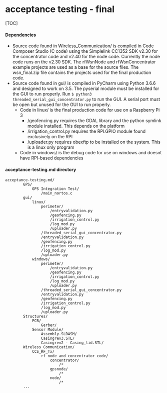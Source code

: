 # acceptance testing - final
[TOC]

#### Dependencies

- Source code found in Wireless_Communication/ is compiled in Code Composer Studio (C code) using the 	Simplelink CC1352 SDK v2.30 for the concentrator code and v2.40 for the node code. Currently the node 	code runs on the v2.30 SDK. The rfWsnNode and rfWsnConcentrator example projects are used as a base for the source files. The wsn_final.zip file contains the projects used for the final production code.
- Source code found in gui/ is compiled in PyCharm using Python 3.6.6 and designed to work on 3.5. The pyserial module must be installed for the GUI to run properly. Run `$ python3 threaded_serial_gui_concentrator.py` to run the GUI. A serial port must be open but unused for the GUI to run properly.
	- Code in linux/ is the final production code for use on a Raspberry Pi 3
		- /geofencing.py requires the GDAL library and the python symlink module installed. This 				depends on the platform
		- /irrigation_control.py requires the RPI.GPIO module found exclusively on the RPI
		- /uploader.py requires obexftp to be installed on the system. This is a linux only program
	- Code in windows/ is the debug code for use on windows and doesnt have RPI-based dependencies

#### acceptance-testing.md directory

    acceptance-testing.md/
            GPS/
				GPS Integration Test/
					/main_nortos.c
            gui/
				linux/
					perimeter/
						/entryvalidation.py
						/geofencing.py
						/irrigation_control.py
						/log_mod.py
						/uploader.py
					/threaded_serial_gui_concentrator.py
					/entryvalidation.py
					/geofencing.py
					/irrigation_control.py
					/log_mod.py
					/uploader.py
				windows/
					perimeter/
						/entryvalidation.py
						/geofencing.py
						/irrigation_control.py
						/log_mod.py
						/uploader.py
					/threaded_serial_gui_concentrator.py
					/entryvalidation.py
					/geofencing.py
					/irrigation_control.py
					/log_mod.py
					/uploader.py
            Structures/
				PCB/
					Gerber/
				Sensor Module/
					Assembly.SLDASM/
					Casingrev3.STL/
					Casingrev2 - Casing_lid.STL/
            Wireless_Communication/
				CCS_RF_Tx/
					rf node and concentrator code/
						concentrator/
							/*
						gpsnode/
							/*
						node/
							/*
            ...

